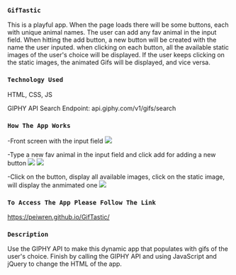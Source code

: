 
### `GifTastic`
This is a playful app. When the page loads there will be some buttons, each with unique animal names. The user can add any fav animal in the input field. When hitting the add button, a new button will be created with the name the user inputed. when clicking on each button, all the available static images of the user's choice will be displayed. If the user keeps clicking on the static images, the animated Gifs will be displayed, and vice versa.

### `Technology Used`
HTML, CSS, JS

GIPHY API Search Endpoint: api.giphy.com/v1/gifs/search

### `How The App Works`
-Front screen with the input field
<img src="http://peiwren.com/gify1.jpg">

-Type a new fav animal in the input field and click add for adding a new button 
<img src="http://peiwren.com/gify2.jpg">
<img src="http://peiwren.com/gify3.jpg">

-Click on the button, display all available images, click on the static image, will display the anmimated one
<img src="http://peiwren.com/gifyani.jpg">


### `To Access The App Please Follow The Link`
https://peiwren.github.io/GifTastic/

### `Description`
Use the GIPHY API to make this dynamic app that populates with gifs of the user's choice. Finish by calling the GIPHY API and using JavaScript and jQuery to change the HTML of the app.
